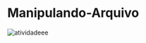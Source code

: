 # Manipulando-Arquivo
![atividadeee](https://user-images.githubusercontent.com/101669187/184558043-66f4484b-f1bf-45e5-8aaf-86dccba57f81.png)
